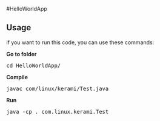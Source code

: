 #HelloWorldApp

## Usage

if you want to run this code, you can use these commands:


<strong>Go to folder</strong>
<pre>cd HelloWorldApp/</pre>

<strong>Compile</strong>
<pre>
javac com/linux/kerami/Test.java
</pre>

<strong>Run</strong>
<pre>
java -cp . com.linux.kerami.Test
</pre>
